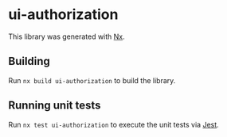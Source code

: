 # ui-authorization

This library was generated with [Nx](https://nx.dev).

## Building

Run `nx build ui-authorization` to build the library.

## Running unit tests

Run `nx test ui-authorization` to execute the unit tests via [Jest](https://jestjs.io).
